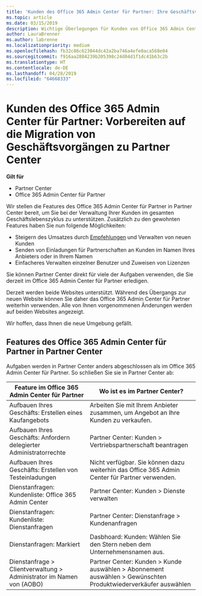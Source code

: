 ```yaml
---
title: 'Kunden des Office 365 Admin Center für Partner: Ihre Geschäftsvorgänge werden zu Partner Center migriert. | Partner Center'
ms.topic: article
ms.date: 03/15/2019
description: Wichtige Überlegungen für Kunden von Office 365 Admin Center für Partner bei der Migration zu Partner Center
author: LauraBrenner
ms.author: labrenne
ms.localizationpriority: medium
ms.openlocfilehash: fb32c86c623044dc42a2ba746a4efe0aca568e04
ms.sourcegitcommit: f916aa2884239b205398c24d04d1f1dc41b63c2b
ms.translationtype: HT
ms.contentlocale: de-DE
ms.lasthandoff: 04/28/2019
ms.locfileid: "64668333"
---
```

# <a name="office-365-partner-admin-center-customers-get-ready-to-move-business-operations-to-partner-center"></a>Kunden des Office 365 Admin Center für Partner: Vorbereiten auf die Migration von Geschäftsvorgängen zu Partner Center

**Gilt für** 

- Partner Center
- Office 365 Admin Center für Partner

Wir stellen die Features des Office 365 Admin Center für Partner in Partner Center bereit, um Sie bei der Verwaltung Ihrer Kunden im gesamten Geschäftslebenszyklus zu unterstützen. Zusätzlich zu den gewohnten Features haben Sie nun folgende Möglichkeiten: 

*  Steigern des Umsatzes durch [Empfehlungen](referrals.md) und Verwalten von neuen Kunden
*  Senden von Einladungen für Partnerschaften an Kunden im Namen Ihres Anbieters oder in Ihrem Namen
*  Einfacheres Verwalten einzelner Benutzer und Zuweisen von Lizenzen

Sie können Partner Center direkt für viele der Aufgaben verwenden, die Sie derzeit im Office 365 Admin Center für Partner erledigen. 

Derzeit werden beide Websites unterstützt. Während des Übergangs zur neuen Website können Sie daher das Office 365 Admin Center für Partner weiterhin verwenden. Alle von Ihnen vorgenommenen Änderungen werden auf beiden Websites angezeigt.

Wir hoffen, dass Ihnen die neue Umgebung gefällt.

## <a name="find-office-365-partner-admin-center-features-in-partner-center"></a>Features des Office 365 Admin Center für Partner in Partner Center

Aufgaben werden in Partner Center anders abgeschlossen als im Office 365 Admin Center für Partner. So schließen Sie sie in Partner Center ab:

| Feature im Office 365 Admin Center für Partner                       | Wo ist es im Partner Center? | 
|   -----------------------------------------------  | -------------- |
| Aufbauen Ihres Geschäfts: Erstellen eines Kaufangebots | Arbeiten Sie mit Ihrem Anbieter zusammen, um Angebot an Ihre Kunden zu verkaufen. |
| Aufbauen Ihres Geschäfts: Anfordern delegierter Administratorrechte | Partner Center: Kunden > Vertriebspartnerschaft beantragen |
| Aufbauen Ihres Geschäfts: Erstellen von Testeinladungen | Nicht verfügbar. Sie können dazu weiterhin das Office 365 Admin Center für Partner verwenden. |
| Dienstanfragen: Kundenliste: Office 365 Admin Center | Partner Center: Kunden > Dienste verwalten |
| Dienstanfragen: Kundenliste: Dienstanfragen | Partner Center: Dienstanfrage > Kundenanfragen |
| Dienstanfragen: Markiert | Dasbhoard: Kunden: Wählen Sie den Stern neben dem Unternehmensnamen aus. |
| Dienstanfrage > Clientverwaltung > Administrator im Namen von (AOBO) | Partner Center: Kunden > Kunde auswählen > Abonnement auswählen > Gewünschten Produktwiederverkäufer auswählen |

